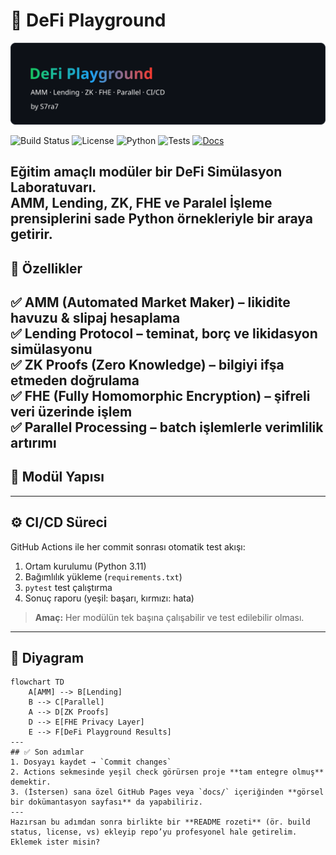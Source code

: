 # 🧠 DeFi Playground

<p align="center">
  <img src="https://raw.githubusercontent.com/S7ra7/defi-playground/main/docs/banner.svg" width="800" alt="DeFi Playground Banner">
</p>

![Build Status](https://img.shields.io/github/actions/workflow/status/USERNAME/defi-playground/.github/workflows/ci.yml?branch=main&label=Build)
![License](https://img.shields.io/badge/License-MIT-blue.svg)
![Python](https://img.shields.io/badge/Python-3.11%2B-green.svg)
![Tests](https://img.shields.io/badge/Tests-Pytest%20%E2%9C%93-brightgreen)
[![Docs](https://img.shields.io/badge/Docs-Overview-blue)](./docs/overview.md)

Eğitim amaçlı modüler bir **DeFi Simülasyon Laboratuvarı**.  
AMM, Lending, ZK, FHE ve Paralel İşleme prensiplerini sade Python örnekleriyle bir araya getirir.  
---
## 🚀 Özellikler

✅ **AMM (Automated Market Maker)** – likidite havuzu & slipaj hesaplama  
✅ **Lending Protocol** – teminat, borç ve likidasyon simülasyonu  
✅ **ZK Proofs (Zero Knowledge)** – bilgiyi ifşa etmeden doğrulama  
✅ **FHE (Fully Homomorphic Encryption)** – şifreli veri üzerinde işlem  
✅ **Parallel Processing** – batch işlemlerle verimlilik artırımı  
---
## 🧩 Modül Yapısı
---
## ⚙️ CI/CD Süreci

GitHub Actions ile her commit sonrası otomatik test akışı:
1. Ortam kurulumu (Python 3.11)  
2. Bağımlılık yükleme (`requirements.txt`)  
3. `pytest` test çalıştırma  
4. Sonuç raporu (yeşil: başarı, kırmızı: hata)

> **Amaç:** Her modülün tek başına çalışabilir ve test edilebilir olması.
---
## 🧠 Diyagram
```mermaid
flowchart TD
    A[AMM] --> B[Lending]
    B --> C[Parallel]
    A --> D[ZK Proofs]
    D --> E[FHE Privacy Layer]
    E --> F[DeFi Playground Results]
---
## ✅ Son adımlar
1. Dosyayı kaydet → `Commit changes`  
2. Actions sekmesinde yeşil check görürsen proje **tam entegre olmuş** demektir.  
3. (İstersen) sana özel GitHub Pages veya `docs/` içeriğinden **görsel bir dokümantasyon sayfası** da yapabiliriz.
---
Hazırsan bu adımdan sonra birlikte bir **README rozeti** (ör. build status, license, vs) ekleyip repo’yu profesyonel hale getirelim.  
Eklemek ister misin?
